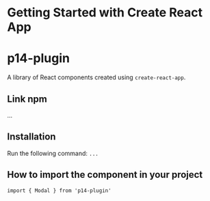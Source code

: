 # Getting Started with Create React App

# p14-plugin
A library of React components created using `create-react-app`.

## Link npm
...

## Installation
Run the following command:
` ... `

## How to import the component in your project
`import { Modal } from 'p14-plugin'`
